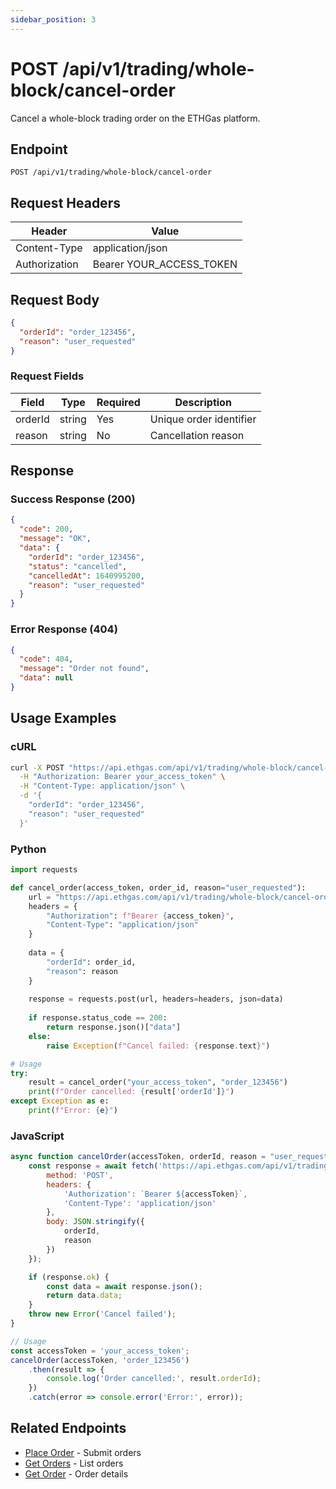 ```yaml
---
sidebar_position: 3
---
```


# POST /api/v1/trading/whole-block/cancel-order

Cancel a whole-block trading order on the ETHGas platform.

## Endpoint

```
POST /api/v1/trading/whole-block/cancel-order
```

## Request Headers

| Header | Value |
|--------|-------|
| Content-Type | application/json |
| Authorization | Bearer YOUR_ACCESS_TOKEN |

## Request Body

```json
{
  "orderId": "order_123456",
  "reason": "user_requested"
}
```

### Request Fields

| Field | Type | Required | Description |
|-------|------|----------|-------------|
| orderId | string | Yes | Unique order identifier |
| reason | string | No | Cancellation reason |

## Response

### Success Response (200)

```json
{
  "code": 200,
  "message": "OK",
  "data": {
    "orderId": "order_123456",
    "status": "cancelled",
    "cancelledAt": 1640995200,
    "reason": "user_requested"
  }
}
```

### Error Response (404)

```json
{
  "code": 404,
  "message": "Order not found",
  "data": null
}
```

## Usage Examples

### cURL

```bash
curl -X POST "https://api.ethgas.com/api/v1/trading/whole-block/cancel-order" \
  -H "Authorization: Bearer your_access_token" \
  -H "Content-Type: application/json" \
  -d '{
    "orderId": "order_123456",
    "reason": "user_requested"
  }'
```

### Python

```python
import requests

def cancel_order(access_token, order_id, reason="user_requested"):
    url = "https://api.ethgas.com/api/v1/trading/whole-block/cancel-order"
    headers = {
        "Authorization": f"Bearer {access_token}",
        "Content-Type": "application/json"
    }
    
    data = {
        "orderId": order_id,
        "reason": reason
    }
    
    response = requests.post(url, headers=headers, json=data)
    
    if response.status_code == 200:
        return response.json()["data"]
    else:
        raise Exception(f"Cancel failed: {response.text}")

# Usage
try:
    result = cancel_order("your_access_token", "order_123456")
    print(f"Order cancelled: {result['orderId']}")
except Exception as e:
    print(f"Error: {e}")
```

### JavaScript

```javascript
async function cancelOrder(accessToken, orderId, reason = "user_requested") {
    const response = await fetch('https://api.ethgas.com/api/v1/trading/whole-block/cancel-order', {
        method: 'POST',
        headers: {
            'Authorization': `Bearer ${accessToken}`,
            'Content-Type': 'application/json'
        },
        body: JSON.stringify({
            orderId,
            reason
        })
    });

    if (response.ok) {
        const data = await response.json();
        return data.data;
    }
    throw new Error('Cancel failed');
}

// Usage
const accessToken = 'your_access_token';
cancelOrder(accessToken, 'order_123456')
    .then(result => {
        console.log('Order cancelled:', result.orderId);
    })
    .catch(error => console.error('Error:', error));
```

## Related Endpoints

- [Place Order](/docs/api/trading/whole-block/place-order) - Submit orders
- [Get Orders](/docs/api/trading/whole-block/get-orders) - List orders
- [Get Order](/docs/api/trading/whole-block/get-order) - Order details 
